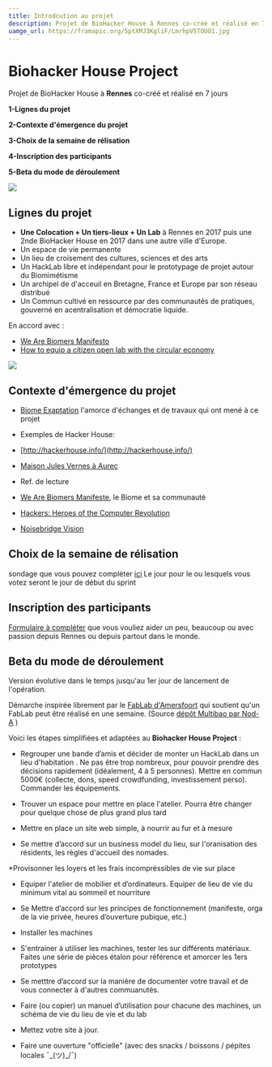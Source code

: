 ```yaml
---
title: Introdcution au projet
description: Projet de BioHacker House à Rennes co-créé et réalisé en 7 jours 
uamge_url: https://framapic.org/5ptXMJ3KgliF/LmrhpV5TOUO1.jpg
---
```



# Biohacker House Project
Projet de BioHacker House à **Rennes** co-créé et réalisé en 7 jours 

 **1-Lignes du projet**
 
 **2-Contexte d'émergence du projet**
 
 **3-Choix de la semaine de rélisation**
 
 **4-Inscription des participants**
 
 **5-Beta du mode de déroulement**

![](https://framapic.org/KCaAxT5561eD/0vuX3wzX6UiL)

## Lignes du projet

* **Une Colocation + Un tiers-lieux + Un Lab** à Rennes en 2017 puis une 2nde BioHacker House en 2017 dans une autre ville d'Europe.
* Un espace de vie permanente
* Un lieu de croisement des cultures, sciences et des arts
* Un HackLab libre et indépendant pour le prototypage de projet autour du Biomimétisme
* Un archipel de d'acceuil en Bretagne, France et Europe par son réseau distribué
* Un Commun cultivé en ressource par des communautés de pratiques, gouverné en acentralisation et démocratie liquide.

En accord avec :

* [We Are Biomers Manifesto](https://github.com/LeBiome/manifesto/blob/master/manifeste.md)
* [How to equip a citizen open lab with the circular economy](http://community.oscedays.org/t/challenge-how-to-equip-a-citizen-open-lab-with-the-circular-economy/268/)

![](https://framapic.org/bQ3EUbUQ8HRL/iJUOhciTWbI6)

## Contexte d'émergence du projet

* [Biome Exaptation](https://hackpad.com/Biome-Exaptation-aE9sJGNXZl7) l'amorce d'échanges et de travaux qui ont mené à ce projet
* Exemples de Hacker House:
 * [http://hackerhouse.info/](http://hackerhouse.info/)
 * [Maison Jules Vernes à Aurec](http://yoannduriaux.wix.com/maisonjulesverne)

* Ref. de lecture
 * [We Are Biomers Manifeste](http://lebiomefablab.wix.com/lebiome#!we-are-biomers-manifesto/c8iu), le Biome et sa communauté
 * [Hackers: Heroes of the Computer Revolution](https://en.wikipedia.org/wiki/Hackers:_Heroes_of_the_Computer_Revolution)
 * [Noisebridge Vision](https://www.noisebridge.net/wiki/Noisebridge_Vision)

## Choix de la semaine de rélisation
sondage que vous pouvez compléter [ici](https://framadate.org/3Zi7Z6ee5kYxFOwR)
Le jour pour le ou lesquels vous votez seront le jour de début du sprint

## Inscription des participants

[Formulaire à compléter](http://goo.gl/forms/cqkrKQfpOh4vCwiB3) que vous vouliez aider un peu, beaucoup ou avec passion depuis Rennes ou depuis partout dans le monde.

## Beta du mode de déroulement

Version évolutive dans le temps jusqu'au 1er jour de lancement de l'opération.

Démarche inspirée librement par le [FabLab d'Amersfoort](http://fablabamersfoort.nl/en/home) qui soutient qu'un FabLab peut être réalisé en une semaine. (Source [dépôt Multibao par Nod-A](https://github.com/cpcoop/pepites_collaboratives_glanees/blob/master//fablab.md#note) )

Voici les étapes simplifiées et adaptées au **Biohacker House Project** :

   * Regrouper une bande d’amis et décider de monter un HackLab dans un lieu d'habitation . Ne pas être trop nombreux, pour pouvoir prendre des décisions rapidement (idéalement, 4 à 5 personnes). Mettre en commun 5000€ (collecte, dons, speed crowdfunding, investissement perso). Commander les équipements.

   * Trouver un espace pour mettre en place l'atelier. Pourra être changer pour quelque chose de plus grand plus tard

   * Mettre en place un site web simple, à nourrir au fur et à mesure

   * Se mettre d’accord sur un business model du lieu, sur l'oranisation des résidents, les règles d'accueil des nomades. 
   
   *Provisonner les loyers et les frais incompréssibles de vie sur place

   * Equiper l'atelier de mobilier et d’ordinateurs. Equiper de lieu de vie du minimum vital au sommeil et nourriture

   * Se Mettre d’accord sur les principes de fonctionnement (manifeste, orga de la vie privée, heures d’ouverture pubique,  etc.)

   * Installer les machines

   * S'entrainer à utiliser les machines, tester les sur différents matériaux. Faites une série de pièces étalon pour référence et amorcer les 1ers prototypes

   * Se metttre d’accord sur la manière de documenter votre travail et de vous connecter à d'autres commuanutés.

   * Faire (ou copier) un manuel d’utilisation pour chacune des machines, un schéma de vie du lieu de vie et du lab

   * Mettez votre site à jour.

   * Faire une ouverture "officielle" (avec des snacks / boissons / pépites locales ¯\_(ツ)_/¯)



   
   
   

